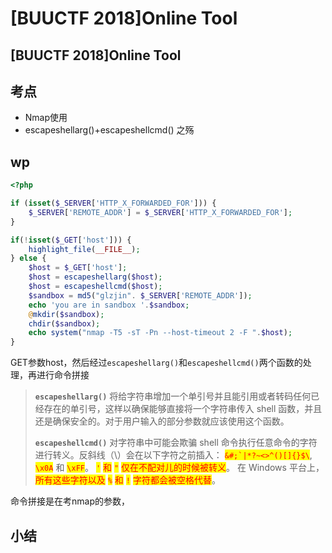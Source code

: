 # \[BUUCTF 2018]Online Tool

## \[BUUCTF 2018]Online Tool

## 考点

* Nmap使用
* escapeshellarg()+escapeshellcmd() 之殇

## wp

```php
<?php

if (isset($_SERVER['HTTP_X_FORWARDED_FOR'])) {
    $_SERVER['REMOTE_ADDR'] = $_SERVER['HTTP_X_FORWARDED_FOR'];
}

if(!isset($_GET['host'])) {
    highlight_file(__FILE__);
} else {
    $host = $_GET['host'];
    $host = escapeshellarg($host);
    $host = escapeshellcmd($host);
    $sandbox = md5("glzjin". $_SERVER['REMOTE_ADDR']);
    echo 'you are in sandbox '.$sandbox;
    @mkdir($sandbox);
    chdir($sandbox);
    echo system("nmap -T5 -sT -Pn --host-timeout 2 -F ".$host);
}
```

GET参数host，然后经过`escapeshellarg()`和`escapeshellcmd()`两个函数的处理，再进行命令拼接

> **`escapeshellarg()`** 将给字符串增加一个单引号并且能引用或者转码任何已经存在的单引号，这样以确保能够直接将一个字符串传入 shell 函数，并且还是确保安全的。对于用户输入的部分参数就应该使用这个函数。
>
> **`escapeshellcmd()`** 对字符串中可能会欺骗 shell 命令执行任意命令的字符进行转义。反斜线（\）会在以下字符之前插入： <mark style="color:red;">``&#;`|*?~<>^()[]{}$\``</mark>, <mark style="color:red;">`\x0A`</mark> 和 <mark style="color:red;">`\xFF`</mark>。 <mark style="color:red;">`'`</mark> <mark style="color:red;"></mark><mark style="color:red;">和</mark> <mark style="color:red;"></mark><mark style="color:red;">`"`</mark> <mark style="color:red;"></mark><mark style="color:red;">仅在不配对儿的时候被转义</mark>。 在 Windows 平台上，<mark style="color:red;">所有这些字符以及</mark> <mark style="color:red;"></mark><mark style="color:red;">`%`</mark> <mark style="color:red;"></mark><mark style="color:red;">和</mark> <mark style="color:red;"></mark><mark style="color:red;">`!`</mark> <mark style="color:red;"></mark><mark style="color:red;">字符都会被空格代替</mark>。

命令拼接是在考nmap的参数，



## 小结

